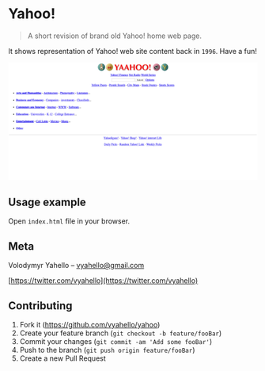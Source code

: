 # Yahoo!
> A short revision of brand old Yahoo! home web page.

It shows representation of Yahoo! web site content back in `1996`. Have a fun!

![Screenshot](img/demo.png)

## Usage example

Open `index.html` file in your browser.

## Meta

Volodymyr Yahello – vyahello@gmail.com

[https://twitter.com/vyahello](https://twitter.com/vyahello)

## Contributing

1. Fork it (https://github.com/vyahello/yahoo)
2. Create your feature branch (`git checkout -b feature/fooBar`)
3. Commit your changes (`git commit -am 'Add some fooBar'`)
4. Push to the branch (`git push origin feature/fooBar`)
5. Create a new Pull Request
